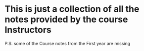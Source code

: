 # This is just a collection of all the notes provided by the course Instructors
P.S. some of the Course notes from the First year are missing
